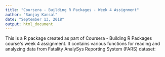 ```yaml
---
title: "Coursera - Building R Packages - Week 4 Assignment"
author: "Sanjay Kansal"
date: "September 13, 2018"
output: html_document
---
```


This is a R package created as part of Coursera - Building R Packages course's week 4 assignment. It contains various functions for reading and analyzing data from Fatality AnalySys Reporting System (FARS) dataset: 
